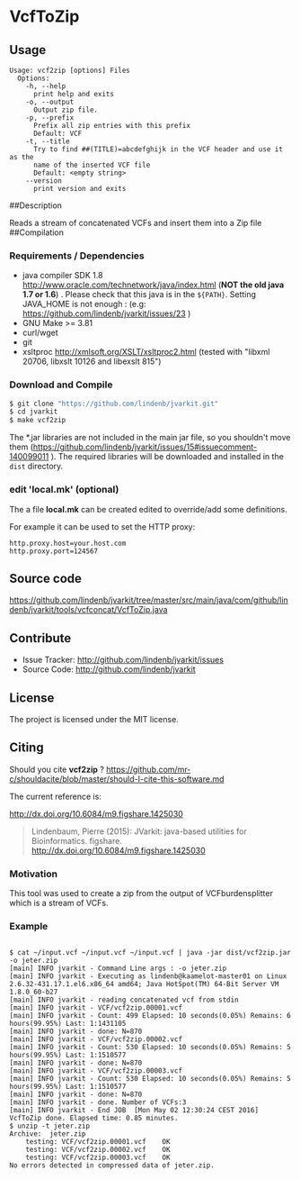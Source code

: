 # VcfToZip


## Usage

```
Usage: vcf2zip [options] Files
  Options:
    -h, --help
      print help and exits
    -o, --output
      Output zip file.
    -p, --prefix
      Prefix all zip entries with this prefix
      Default: VCF
    -t, --title
      Try to find ##(TITLE)=abcdefghijk in the VCF header and use it as the 
      name of the inserted VCF file
      Default: <empty string>
    --version
      print version and exits

```


##Description

Reads a stream of concatenated VCFs and insert them into a Zip file
##Compilation

### Requirements / Dependencies

* java compiler SDK 1.8 http://www.oracle.com/technetwork/java/index.html (**NOT the old java 1.7 or 1.6**) . Please check that this java is in the `${PATH}`. Setting JAVA_HOME is not enough : (e.g: https://github.com/lindenb/jvarkit/issues/23 )
* GNU Make >= 3.81
* curl/wget
* git
* xsltproc http://xmlsoft.org/XSLT/xsltproc2.html (tested with "libxml 20706, libxslt 10126 and libexslt 815")


### Download and Compile

```bash
$ git clone "https://github.com/lindenb/jvarkit.git"
$ cd jvarkit
$ make vcf2zip
```

The *.jar libraries are not included in the main jar file, so you shouldn't move them (https://github.com/lindenb/jvarkit/issues/15#issuecomment-140099011 ).
The required libraries will be downloaded and installed in the `dist` directory.

### edit 'local.mk' (optional)

The a file **local.mk** can be created edited to override/add some definitions.

For example it can be used to set the HTTP proxy:

```
http.proxy.host=your.host.com
http.proxy.port=124567
```
## Source code 

https://github.com/lindenb/jvarkit/tree/master/src/main/java/com/github/lindenb/jvarkit/tools/vcfconcat/VcfToZip.java

## Contribute

- Issue Tracker: http://github.com/lindenb/jvarkit/issues
- Source Code: http://github.com/lindenb/jvarkit

## License

The project is licensed under the MIT license.

## Citing

Should you cite **vcf2zip** ? https://github.com/mr-c/shouldacite/blob/master/should-I-cite-this-software.md

The current reference is:

http://dx.doi.org/10.6084/m9.figshare.1425030

> Lindenbaum, Pierre (2015): JVarkit: java-based utilities for Bioinformatics. figshare.
> http://dx.doi.org/10.6084/m9.figshare.1425030





### Motivation

This tool was used to create a zip from the output of VCFburdensplitter which is a stream of VCFs.



### Example



```

$ cat ~/input.vcf ~/input.vcf ~/input.vcf | java -jar dist/vcf2zip.jar -o jeter.zip
[main] INFO jvarkit - Command Line args : -o jeter.zip
[main] INFO jvarkit - Executing as lindenb@kaamelot-master01 on Linux 2.6.32-431.17.1.el6.x86_64 amd64; Java HotSpot(TM) 64-Bit Server VM 1.8.0_60-b27
[main] INFO jvarkit - reading concatenated vcf from stdin
[main] INFO jvarkit - VCF/vcf2zip.00001.vcf
[main] INFO jvarkit - Count: 499 Elapsed: 10 seconds(0.05%) Remains: 6 hours(99.95%) Last: 1:1431105
[main] INFO jvarkit - done: N=870
[main] INFO jvarkit - VCF/vcf2zip.00002.vcf
[main] INFO jvarkit - Count: 530 Elapsed: 10 seconds(0.05%) Remains: 5 hours(99.95%) Last: 1:1510577
[main] INFO jvarkit - done: N=870
[main] INFO jvarkit - VCF/vcf2zip.00003.vcf
[main] INFO jvarkit - Count: 530 Elapsed: 10 seconds(0.05%) Remains: 5 hours(99.95%) Last: 1:1510577
[main] INFO jvarkit - done: N=870
[main] INFO jvarkit - done. Number of VCFs:3
[main] INFO jvarkit - End JOB  [Mon May 02 12:30:24 CEST 2016] VcfToZip done. Elapsed time: 0.85 minutes.
$ unzip -t jeter.zip 
Archive:  jeter.zip
    testing: VCF/vcf2zip.00001.vcf    OK
    testing: VCF/vcf2zip.00002.vcf    OK
    testing: VCF/vcf2zip.00003.vcf    OK
No errors detected in compressed data of jeter.zip.

```






